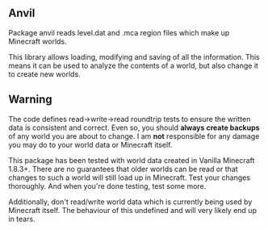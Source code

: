 ## Anvil

Package anvil reads level.dat and .mca region files which make up Minecraft
worlds.

This library allows loading, modifying and saving of all the information.
This means it can be used to analyze the contents of a world, but also change
it to create new worlds.


## Warning

The code defines read->write->read roundtrip tests to ensure the written data
is consistent and correct. Even so, you should __always create backups__ of any
world you are about to change. I am __not__ responsible for any damage you
may do to your world data or Minecraft itself.

This package has been tested with world data created in Vanilla Minecraft 1.8.3+.
There are no guarantees that older worlds can be read or that changes to such a
world will still load up in Minecraft. Test your changes thoroughly. And when
you're done testing, test some more.

Additionally, don't read/write world data which is currently being used by
Minecraft itself. The behaviour of this undefined and will very likely end
up in tears.


